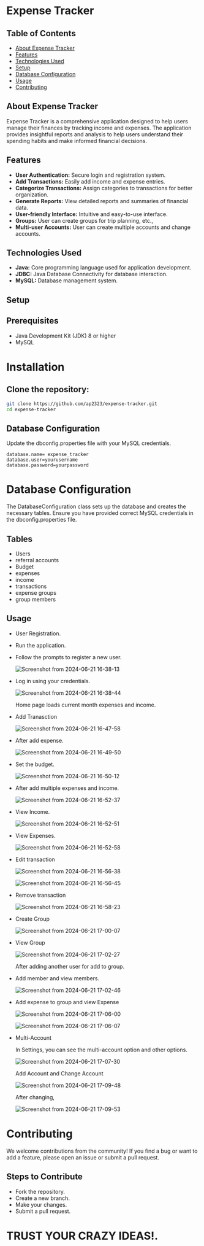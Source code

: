 # Expense Tracker

## Table of Contents

* [About Expense Tracker](#about-expense-tracker)
* [Features](#features)
* [Technologies Used](#technologies-used)
* [Setup](#setup)
* [Database Configuration](#database-configuration)
* [Usage](#usage)
* [Contributing](#contributing)

## About Expense Tracker
Expense Tracker is a comprehensive application designed to help users manage their finances by tracking income and expenses. 
The application provides insightful reports and analysis to help users understand their spending habits and make informed financial decisions.

## Features
- **User Authentication:** Secure login and registration system.
- **Add Transactions:** Easily add income and expense entries.
- **Categorize Transactions:** Assign categories to transactions for better organization.
- **Generate Reports:** View detailed reports and summaries of financial data.
- **User-friendly Interface:** Intuitive and easy-to-use interface.
- **Groups:** User can create groups for trip planning, etc.,
- **Multi-user Accounts:** User can create multiple accounts and change accounts.

## Technologies Used
* **Java:** Core programming language used for application development.
* **JDBC:** Java Database Connectivity for database interaction.
* **MySQL:** Database management system.

## Setup
## Prerequisites
* Java Development Kit (JDK) 8 or higher
* MySQL

# Installation
## Clone the repository:
```bash
git clone https://github.com/ap2323/expense-tracker.git
cd expense-tracker
```
## Database Configuration
Update the dbconfig.properties file with your MySQL credentials.
```properties
database.name= expense_tracker
database.user=yourusername
database.password=yourpassword
```
# Database Configuration
The DatabaseConfiguration class sets up the database and creates the necessary tables. Ensure you have provided correct MySQL credentials in the dbconfig.properties file.
## Tables
* Users
* referral accounts
* Budget
* expenses
* income
* transactions
* expense groups
* group members

## Usage
* User Registration.
* Run the application.
* Follow the prompts to register a new user.
  
  ![Screenshot from 2024-06-21 16-38-13](https://github.com/ap2323/Expense-Tracker/assets/91046006/31069814-14b4-4c0c-8544-5cd7ebeb7846)

* Log in using your credentials.

  ![Screenshot from 2024-06-21 16-38-44](https://github.com/ap2323/Expense-Tracker/assets/91046006/e815766d-62dd-45f9-9b56-1eaca500ede1)

  Home page loads current month expenses and income.

* Add Tranasction

  ![Screenshot from 2024-06-21 16-47-58](https://github.com/ap2323/Expense-Tracker/assets/91046006/a408aa41-302c-4a21-9c3e-a877058d0921)

* After add expense.
  
  ![Screenshot from 2024-06-21 16-49-50](https://github.com/ap2323/Expense-Tracker/assets/91046006/e27adb65-c0d8-46fb-b297-cada2194a471)

* Set the budget.

  ![Screenshot from 2024-06-21 16-50-12](https://github.com/ap2323/Expense-Tracker/assets/91046006/da4957df-15cf-4c83-b468-d030f273e44c)

* After add multiple expenses and income.

  ![Screenshot from 2024-06-21 16-52-37](https://github.com/ap2323/Expense-Tracker/assets/91046006/3829e6ae-ebc1-4ec0-b6d1-d8886d1853f7)

* View Income.
  
  ![Screenshot from 2024-06-21 16-52-51](https://github.com/ap2323/Expense-Tracker/assets/91046006/d88fe2bb-ed49-401a-9427-a31fbe4a18df)

* View Expenses.

  ![Screenshot from 2024-06-21 16-52-58](https://github.com/ap2323/Expense-Tracker/assets/91046006/fc24883f-9978-4b95-a815-9de44e7f5d3f)

* Edit transaction
  
  ![Screenshot from 2024-06-21 16-56-38](https://github.com/ap2323/Expense-Tracker/assets/91046006/fe11f982-4f34-4a41-9716-9e8e7b7eb0da)


  ![Screenshot from 2024-06-21 16-56-45](https://github.com/ap2323/Expense-Tracker/assets/91046006/5ffd07f3-855f-4fe0-a09e-c10b4c8b74d1)

* Remove transaction

  ![Screenshot from 2024-06-21 16-58-23](https://github.com/ap2323/Expense-Tracker/assets/91046006/324a7a29-de89-4729-9187-5787794046af)

* Create Group

  ![Screenshot from 2024-06-21 17-00-07](https://github.com/ap2323/Expense-Tracker/assets/91046006/b80cfa72-946f-460c-a23b-c6ab4cace7d3)

* View Group

  ![Screenshot from 2024-06-21 17-02-27](https://github.com/ap2323/Expense-Tracker/assets/91046006/b5c8b53c-766c-49de-aaf1-e8839565ca20)

  After adding another user for add to group.

* Add member and view members.

  ![Screenshot from 2024-06-21 17-02-46](https://github.com/ap2323/Expense-Tracker/assets/91046006/71544bd4-b3f4-444a-9de6-78845fe5599a)

* Add expense to group and view Expense

  ![Screenshot from 2024-06-21 17-06-00](https://github.com/ap2323/Expense-Tracker/assets/91046006/352e075f-9527-40aa-8abb-2d4213b9a61a)

  ![Screenshot from 2024-06-21 17-06-07](https://github.com/ap2323/Expense-Tracker/assets/91046006/98aa9c40-15dd-4adc-8a84-a25269add304)

  
* Multi-Account

  In Settings, you can see the multi-account option and other options.

  ![Screenshot from 2024-06-21 17-07-30](https://github.com/ap2323/Expense-Tracker/assets/91046006/a180355f-99e3-4d63-ace3-9dfecdc9f8be)

  Add Account and Change Account

  ![Screenshot from 2024-06-21 17-09-48](https://github.com/ap2323/Expense-Tracker/assets/91046006/a685744c-d64b-4c87-aa04-a3db638419ab)

  After changing,

  ![Screenshot from 2024-06-21 17-09-53](https://github.com/ap2323/Expense-Tracker/assets/91046006/ed42d2bf-8061-48f3-9519-15fa09cd5c22)




# Contributing
We welcome contributions from the community! If you find a bug or want to add a feature, please open an issue or submit a pull request.

## Steps to Contribute
* Fork the repository.
* Create a new branch.
* Make your changes.
* Submit a pull request.

      
# TRUST YOUR CRAZY IDEAS!.   
      
      
      
